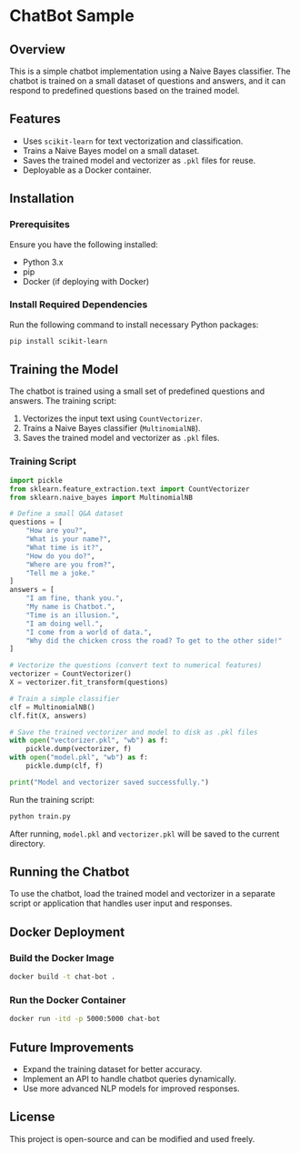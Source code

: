 # ChatBot Sample

## Overview
This is a simple chatbot implementation using a Naive Bayes classifier. The chatbot is trained on a small dataset of questions and answers, and it can respond to predefined questions based on the trained model.

## Features
- Uses `scikit-learn` for text vectorization and classification.
- Trains a Naive Bayes model on a small dataset.
- Saves the trained model and vectorizer as `.pkl` files for reuse.
- Deployable as a Docker container.

## Installation
### Prerequisites
Ensure you have the following installed:
- Python 3.x
- pip
- Docker (if deploying with Docker)

### Install Required Dependencies
Run the following command to install necessary Python packages:
```bash
pip install scikit-learn
```

## Training the Model
The chatbot is trained using a small set of predefined questions and answers. The training script:
1. Vectorizes the input text using `CountVectorizer`.
2. Trains a Naive Bayes classifier (`MultinomialNB`).
3. Saves the trained model and vectorizer as `.pkl` files.

### Training Script
```python
import pickle
from sklearn.feature_extraction.text import CountVectorizer
from sklearn.naive_bayes import MultinomialNB

# Define a small Q&A dataset
questions = [
    "How are you?",
    "What is your name?",
    "What time is it?",
    "How do you do?",
    "Where are you from?",
    "Tell me a joke."
]
answers = [
    "I am fine, thank you.",
    "My name is Chatbot.",
    "Time is an illusion.",
    "I am doing well.",
    "I come from a world of data.",
    "Why did the chicken cross the road? To get to the other side!"
]

# Vectorize the questions (convert text to numerical features)
vectorizer = CountVectorizer()
X = vectorizer.fit_transform(questions)

# Train a simple classifier
clf = MultinomialNB()
clf.fit(X, answers)

# Save the trained vectorizer and model to disk as .pkl files
with open("vectorizer.pkl", "wb") as f:
    pickle.dump(vectorizer, f)
with open("model.pkl", "wb") as f:
    pickle.dump(clf, f)

print("Model and vectorizer saved successfully.")
```

Run the training script:
```bash
python train.py
```
After running, `model.pkl` and `vectorizer.pkl` will be saved to the current directory.

## Running the Chatbot
To use the chatbot, load the trained model and vectorizer in a separate script or application that handles user input and responses.

## Docker Deployment
### Build the Docker Image
```bash
docker build -t chat-bot .
```

### Run the Docker Container
```bash
docker run -itd -p 5000:5000 chat-bot
```

## Future Improvements
- Expand the training dataset for better accuracy.
- Implement an API to handle chatbot queries dynamically.
- Use more advanced NLP models for improved responses.

## License
This project is open-source and can be modified and used freely.
